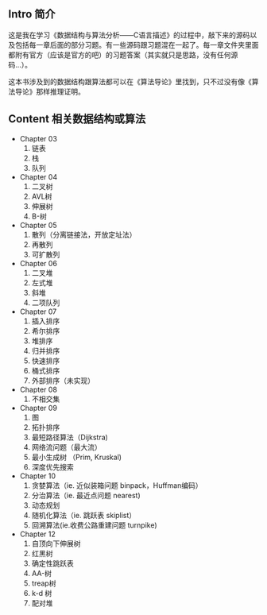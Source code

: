 ## Intro 简介
这是我在学习《数据结构与算法分析——C语言描述》的过程中，敲下来的源码以及包括每一章后面的部分习题。有一些源码跟习题混在一起了。每一章文件夹里面都附有官方（应该是官方的吧）的习题答案（其实就只是思路，没有任何源码...）。

这本书涉及到的数据结构跟算法都可以在《算法导论》里找到，只不过没有像《算法导论》那样推理证明。

## Content 相关数据结构或算法

- Chapter 03
	1. 链表
	2. 栈
	3. 队列
- Chapter 04
	1. 二叉树
	2. AVL树
	3. 伸展树
	4. B-树
- Chapter 05
	1. 散列（分离链接法，开放定址法）
	2. 再散列
	3. 可扩散列
- Chapter 06
	1. 二叉堆
	2. 左式堆
	3. 斜堆
	4. 二项队列
- Chapter 07
	1. 插入排序
	2. 希尔排序
	3. 堆排序
	4. 归并排序
	5. 快速排序
	6. 桶式排序
	7. 外部排序（未实现）
- Chapter 08
	1. 不相交集
- Chapter 09
	1. 图
	2. 拓扑排序
	3. 最短路径算法（Dijkstra)
	4. 网络流问题（最大流）
	5. 最小生成树 （Prim, Kruskal)
	6. 深度优先搜索
- Chapter 10
	1. 贪婪算法（ie. 近似装箱问题 binpack，Huffman编码）
	2. 分治算法（ie. 最近点问题 nearest)
	3. 动态规划
	4. 随机化算法（ie. 跳跃表 skiplist）
	5. 回溯算法(ie.收费公路重建问题 turnpike)
- Chapter 12
	1. 自顶向下伸展树
	2. 红黑树
	3. 确定性跳跃表
	4. AA-树
	5. treap树
	6. k-d 树
	7. 配对堆
